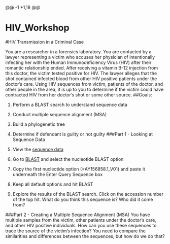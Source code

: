 @@ -1 +1,18 @@
# HIV_Workshop
#HIV Transmission in a Criminal Case

You are a researcher in a forensics laboratory. You are contacted by a lawyer representing a victim who accuses her physician of intentionally infecting her with the Human Immunodeficiency Virus (HIV) after their romantic relationship ended. After receiving a vitamin B-12 injection from this doctor, the victim tested positive for HIV. The lawyer alleges that the shot contained infected blood from other HIV positive patients under the doctor’s care. Using HIV sequences from victim, patients of the doctor, and other people in the area, it is up to you to determine if the victim could have contracted HIV from her doctor’s shot or some other source.
##Goals:
1.	Perform a BLAST search to understand sequence data
2.	Conduct multiple sequence alignment (MSA)
3.	Build a phylogenetic tree
4.	Determine if defendant is guilty or not guilty 
###Part 1 - Looking at Sequence Data
1.	View the [sequence data](https://github.com/hdehart/HIV_Workshop/blob/master/HIV_subset.fas)

2.	Go to [BLAST](https://blast.ncbi.nlm.nih.gov/Blast.cgi) and select the nucleotide BLAST option
3.	Copy the first nucleotide option (>AY156858.1_V01) and paste it underneath the Enter Query Sequence box
4.	Keep all default options and hit BLAST
5.	Explore the results of the BLAST search. Click on the accession number of the top hit. What do you think this sequence is? Who did it come from? 

###Part 2 - Creating a Multiple Sequence Alignment (MSA)
You have multiple samples from the victim, other patients under the doctor’s care, and other HIV positive individuals. How can you use these sequences to trace the source of the victim’s infection? You need to compare the similarities and differences between the sequences, but how do we do that? 
